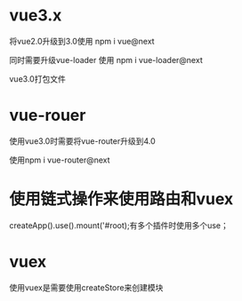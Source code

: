 # vue3.x
将vue2.0升级到3.0使用 npm i vue@next

同时需要升级vue-loader 使用 npm i vue-loader@next

vue3.0打包文件

# vue-rouer
使用vue3.0时需要将vue-router升级到4.0

使用npm i vue-router@next

# 使用链式操作来使用路由和vuex
 createApp().use().mount('#root);有多个插件时使用多个use；
# vuex
使用vuex是需要使用createStore来创建模块
